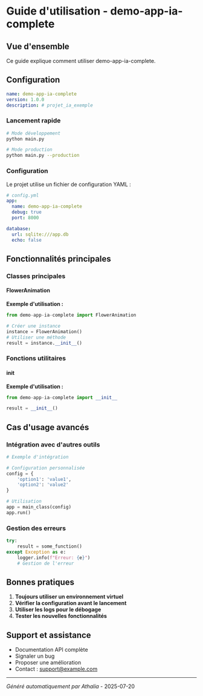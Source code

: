 # Guide d'utilisation - demo-app-ia-complete

## Vue d'ensemble

Ce guide explique comment utiliser demo-app-ia-complete.

## Configuration

```yaml
name: demo-app-ia-complete
version: 1.0.0
description: # projet_ia_exemple
```

### Lancement rapide

```bash
# Mode développement
python main.py

# Mode production
python main.py --production
```

### Configuration

Le projet utilise un fichier de configuration YAML :

```yaml
# config.yml
app:
  name: demo-app-ia-complete
  debug: true
  port: 8000

database:
  url: sqlite:///app.db
  echo: false
```

## Fonctionnalités principales

### Classes principales

#### FlowerAnimation

**Exemple d'utilisation :**

```python
from demo-app-ia-complete import FlowerAnimation

# Créer une instance
instance = FlowerAnimation()
# Utiliser une méthode
result = instance.__init__()
```

### Fonctions utilitaires

#### __init__

**Exemple d'utilisation :**

```python
from demo-app-ia-complete import __init__

result = __init__()
```


## Cas d'usage avancés

### Intégration avec d'autres outils

```python
# Exemple d'intégration

# Configuration personnalisée
config = {
    'option1': 'value1',
    'option2': 'value2'
}

# Utilisation
app = main_class(config)
app.run()
```

### Gestion des erreurs

```python
try:
    result = some_function()
except Exception as e:
    logger.info(f"Erreur: {e}")
    # Gestion de l'erreur
```

## Bonnes pratiques

1. **Toujours utiliser un environnement virtuel**
2. **Vérifier la configuration avant le lancement**
3. **Utiliser les logs pour le débogage**
4. **Tester les nouvelles fonctionnalités**

## Support et assistance

- Documentation API complète
- Signaler un bug
- Proposer une amélioration
- Contact : support@example.com

---
*Généré automatiquement par Athalia* - 2025-07-20
